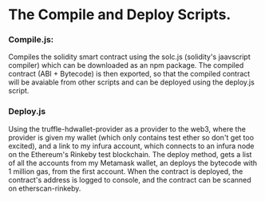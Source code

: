 # The Compile and Deploy Scripts. 

### Compile.js: 
Compiles the solidity smart contract using the solc.js (solidity's jaavscript compiler) which can be downloaded as an npm package. The compiled contract (ABI + Bytecode) is then exported, so that the compiled contract will be avaiable from other scripts and can be deployed using the deploy.js script. 

### Deploy.js 
Using the truffle-hdwallet-provider as a provider to the web3, where the provider is given my wallet (which only contains test ether so don't get too excited), and a link to my infura account, which connects to an infura node on the Ethereum's Rinkeby test blockchain. 
The deploy method, gets a list of all the accounts from my Metamask wallet, an deploys the bytecode with 1 million gas, from the first account. 
When the contract is deployed, the contract's address is logged to console, and the contract can be scanned on etherscan-rinkeby. 

